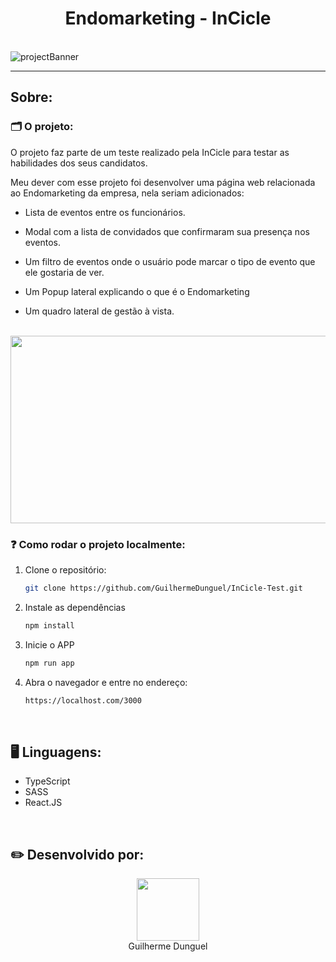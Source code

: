 <h1 align='center'>Endomarketing - InCicle</h1>

<br>
<img src='https://i.imgur.com/XdaFNHJ.jpg' alt='projectBanner'>
<hr>
<h2>Sobre:</h2>
  
  <h3>🗂️ O projeto:</h3>
  <p>O projeto faz parte de um teste realizado pela InCicle para testar as habilidades dos seus candidatos.</p>
  <p>Meu dever com esse projeto foi desenvolver uma página web relacionada ao Endomarketing da empresa, nela seriam adicionados:</p>
    <ul>
      <li><p>Lista de eventos entre os funcionários.</p></li>
      <li><p>Modal com a lista de convidados que confirmaram sua presença nos eventos.</p></li>
      <li><p>Um filtro de eventos onde o usuário pode marcar o tipo de evento que ele gostaria de ver.</p></li>
      <li><p>Um Popup lateral explicando o que é o Endomarketing</p></li>
      <li><p>Um quadro lateral de gestão à vista.</p></li>
    </ul>
    <br>
    <img src="https://media4.giphy.com/media/K05TQ2UJXCiHGIgcgZ/giphy.gif?cid=790b7611ae617d0ad9c91e207795487228670418108f33a0&rid=giphy.gif&ct=g" width="600" height="300" />
    
   <br>
    
  <h3>❓ Como rodar o projeto localmente: </h3>
  
  1. Clone o repositório:
     ```sh
     git clone https://github.com/GuilhermeDunguel/InCicle-Test.git
     ```
  2. Instale as dependências
     ```sh
     npm install
     ```
  3. Inicie o APP
     ```sh
     npm run app
     ```
  4. Abra o navegador e entre no endereço: <br>
     ```sh
     https://localhost.com/3000
     ```
  <br>
<h2>🖥️ Linguagens:</h2>
<ul>
  <li>TypeScript</li>
  <li>SASS</li>
  <li>React.JS</li>
</ul>
<br>
<h2>✏️ Desenvolvido por:</h2>
<div align='center'>
  <img src="https://avatars.githubusercontent.com/u/89926690?v=4" width="100px">
  <br>
  <a align='center' src="https://github.com/GuilhermeDunguel">Guilherme Dunguel</a>
</div>
